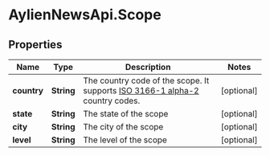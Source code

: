 # AylienNewsApi.Scope

## Properties
Name | Type | Description | Notes
------------ | ------------- | ------------- | -------------
**country** | **String** | The country code of the scope. It supports [ISO 3166-1 alpha-2](https://en.wikipedia.org/wiki/ISO_3166-1_alpha-2) country codes. | [optional] 
**state** | **String** | The state of the scope | [optional] 
**city** | **String** | The city of the scope | [optional] 
**level** | **String** | The level of the scope | [optional] 


